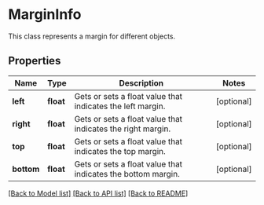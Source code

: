﻿# MarginInfo
This class represents a margin for different objects.

## Properties
Name | Type | Description | Notes
------------ | ------------- | ------------- | -------------
**left** | **float** | Gets or sets a float value that indicates the left margin. | [optional] 
**right** | **float** | Gets or sets a float value that indicates the right margin. | [optional] 
**top** | **float** | Gets or sets a float value that indicates the top margin. | [optional] 
**bottom** | **float** | Gets or sets a float value that indicates the bottom margin. | [optional] 

[[Back to Model list]](../README.md#documentation-for-models) [[Back to API list]](../README.md#documentation-for-api-endpoints) [[Back to README]](../README.md)


